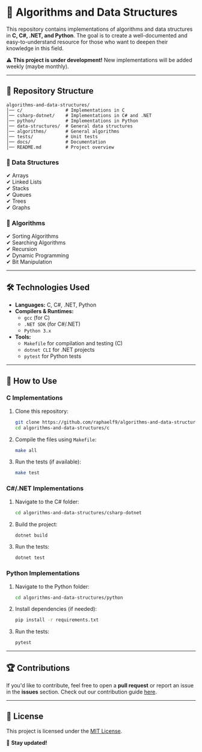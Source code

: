 # 📌 Algorithms and Data Structures  

This repository contains implementations of algorithms and data structures in **C, C#, .NET, and Python**. 
The goal is to create a well-documented and easy-to-understand resource for those who want to deepen their knowledge in this field.  

⚠️ **This project is under development!** New implementations will be added weekly (maybe monthly).  

---

## 📂 Repository Structure  

```plaintext
algorithms-and-data-structures/
│── c/                # Implementations in C
│── csharp-dotnet/    # Implementations in C# and .NET
│── python/           # Implementations in Python
│── data-structures/  # General data structures
│── algorithms/       # General algorithms
│── tests/            # Unit tests
│── docs/             # Documentation
│── README.md         # Project overview
```

### 📌 Data Structures  
✔ Arrays  
✔ Linked Lists  
✔ Stacks  
✔ Queues  
✔ Trees  
✔ Graphs  

### 📌 Algorithms  
✔ Sorting Algorithms  
✔ Searching Algorithms  
✔ Recursion  
✔ Dynamic Programming  
✔ Bit Manipulation  

---

## 🛠 Technologies Used  

- **Languages:** C, C#, .NET, Python  
- **Compilers & Runtimes:**  
  - `gcc` (for C)  
  - `.NET SDK` (for C#/.NET)  
  - `Python 3.x`  
- **Tools:**  
  - `Makefile` for compilation and testing (C)  
  - `dotnet CLI` for .NET projects  
  - `pytest` for Python tests  

---

## 🚀 How to Use  

### C Implementations  
1. Clone this repository:  
   ```sh
   git clone https://github.com/raphaelf9/algorithms-and-data-structures.git
   cd algorithms-and-data-structures/c
   ```
2. Compile the files using `Makefile`:  
   ```sh
   make all
   ```
3. Run the tests (if available):  
   ```sh
   make test
   ```

### C#/.NET Implementations  
1. Navigate to the C# folder:  
   ```sh
   cd algorithms-and-data-structures/csharp-dotnet
   ```
2. Build the project:  
   ```sh
   dotnet build
   ```
3. Run the tests:  
   ```sh
   dotnet test
   ```

### Python Implementations  
1. Navigate to the Python folder:  
   ```sh
   cd algorithms-and-data-structures/python
   ```
2. Install dependencies (if needed):  
   ```sh
   pip install -r requirements.txt
   ```
3. Run the tests:  
   ```sh
   pytest
   ```

---

## 🏆 Contributions  

If you'd like to contribute, feel free to open a **pull request** or report an issue in the **issues** section. Check out our contribution guide [here](docs/CONTRIBUTING.md).  

---

## 📜 License  

This project is licensed under the [MIT License](LICENSE.md).  

📌 **Stay updated!**  
